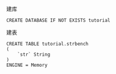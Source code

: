 建库

```shell
CREATE DATABASE IF NOT EXISTS tutorial
```

建表

```shell
CREATE TABLE tutorial.strbench
(
    `str` String
)
ENGINE = Memory
```
